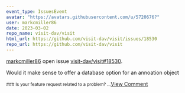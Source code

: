 ```yaml
---
event_type: IssuesEvent
avatar: "https://avatars.githubusercontent.com/u/5720676?"
user: markcmiller86
date: 2023-03-02
repo_name: visit-dav/visit
html_url: https://github.com/visit-dav/visit/issues/18530
repo_url: https://github.com/visit-dav/visit
---
```


<a href='https://github.com/markcmiller86' target='_blank'>markcmiller86</a> open issue <a href='https://github.com/visit-dav/visit/issues/18530' target='_blank'>visit-dav/visit#18530</a>.

<p>Would it make sense to offer a database option for an annoation object</p><small>### Is your feature request related to a problem?...</small><a href='https://github.com/visit-dav/visit/issues/18530' target='_blank'>View Comment</a>